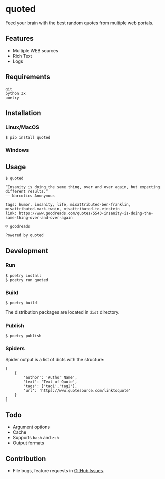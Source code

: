 # quoted

Feed your brain with the best random quotes from multiple web portals.

## Features

* Multiple WEB sources
* Rich Text
* Logs

## Requirements

```
git
python 3x
poetry
```

## Installation

### Linux/MacOS

```
$ pip install quoted
```

### Windows


## Usage

```
$ quoted

“Insanity is doing the same thing, over and over again, but expecting different results.”
―― Narcotics Anonymous

tags: humor, insanity, life, misattributed-ben-franklin, misattributed-mark-twain, misattributed-to-einstein
link: https://www.goodreads.com/quotes/5543-insanity-is-doing-the-same-thing-over-and-over-again

© goodreads

Powered by quoted
```
## Development

### Run

```
$ poetry install
$ poetry run quoted
```

### Build

```
$ poetry build
```

The distribution packages are located in `dist` directory.

### Publish

```
$ poetry publish
```

### Spiders

Spider output is a list of dicts with the structure:
```
[
    {
        'author': 'Author Name',
        'text': 'Text of Quote',
        'tags': ['tag1','tag2'],
        'url': 'https://www.quotesource.com/linktoquote'
    }
]
```

## Todo

* Argument options
* Cache
* Supports `bash` and `zsh`
* Output formats

## Contribution

* File bugs, feature requests in [GitHub Issues](https://github.com/rcares/quoted/issues).
